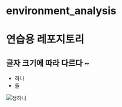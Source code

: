 # environment_analysis
# 연습용 레포지토리
## 글자 크기에 따라 다르다 ~ 
- 하나
- 둘 

![정하니](https://user-images.githubusercontent.com/79994991/189052997-2048c99f-d73f-4e79-a806-d5c1451b377c.jpeg)

